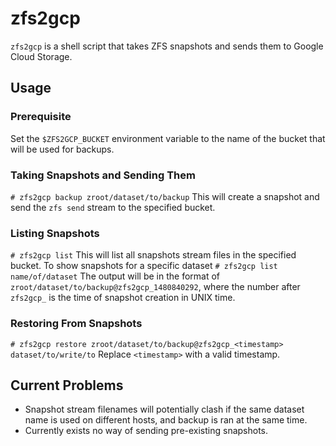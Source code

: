 # zfs2gcp
`zfs2gcp` is a shell script that takes ZFS snapshots and sends them to Google Cloud Storage.

## Usage
### Prerequisite
Set the `$ZFS2GCP_BUCKET` environment variable to the name of the bucket that will be used for backups.
### Taking Snapshots and Sending Them
`# zfs2gcp backup zroot/dataset/to/backup`
This will create a snapshot and send the `zfs send` stream to the specified bucket.
### Listing Snapshots
`# zfs2gcp list`
This will list all snapshots stream files in the specified bucket. To show snapshots for a specific dataset
`# zfs2gcp list name/of/dataset`
The output will be in the format of `zroot/dataset/to/backup@zfs2gcp_1480840292`, where the number after `zfs2gcp_` is the time of snapshot creation in UNIX time.
### Restoring From Snapshots
`# zfs2gcp restore zroot/dataset/to/backup@zfs2gcp_<timestamp> dataset/to/write/to`
Replace `<timestamp>` with a valid timestamp.

## Current Problems
* Snapshot stream filenames will potentially clash if the same dataset name is used on different hosts, and backup is ran at the same time. 
* Currently exists no way of sending pre-existing snapshots.
